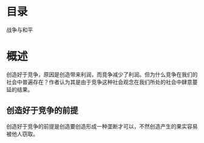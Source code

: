 # 目录
战争与和平

# 概述
创造好于竞争，原因是创造带来利润，而竞争减少了利润。但为什么竞争在我们的社会中普遍存在？作者认为其是由于竞争这种社会观念在我们所处的社会中肆意蔓延的结果。

## 创造好于竞争的前提
创造好于竞争的前提是创造要创造形成一种垄断才可以，不然创造产生的果实容易被他人窃取。